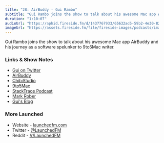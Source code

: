 ```yaml
---
title: "28: AirBuddy - Gui Rambo"
subtitle: "Gui Rambo joins the show to talk about his awesome Mac app AirBuddy and his journey as a software spelunker to 9to5Mac writer."
duration: "1:10:07"
audioUrl: "https://aphid.fireside.fm/d/1437767933/65632ad5-59b2-4e30-82d1-13845dce07dd/4db76488-9970-4e5d-b572-29c889abd23f.mp3"
imageUrl: "https://assets.fireside.fm/file/fireside-images/podcasts/images/6/65632ad5-59b2-4e30-82d1-13845dce07dd/episodes/4/4db76488-9970-4e5d-b572-29c889abd23f/cover.jpg?v=1"
---
```


<p>Gui Rambo joins the show to talk about his awesome Mac app AirBuddy and his journey as a software spelunker to 9to5Mac writer.</p>

<h3>Links &amp; Show Notes</h3>

<ul>
<li><a href="https://twitter.com/_inside" rel="nofollow">Gui on Twitter</a></li>
<li><a href="https://v2.airbuddy.app" rel="nofollow">AirBuddy</a></li>
<li><a href="https://chibi.app" rel="nofollow">ChibiStudio</a></li>
<li><a href="https://9to5mac.com/author/guirambobr/" rel="nofollow">9to5Mac</a></li>
<li><a href="https://stacktracepodcast.fm" rel="nofollow">StackTrace Podcast</a></li>
<li><a href="https://www.youtube.com/channel/UCY1kMZp36IQSyNx_9h4mpCg" rel="nofollow">Mark Rober</a></li>
<li><a href="https://rambo.codes" rel="nofollow">Gui&#39;s Blog</a></li>
</ul>

<h3>More Launched</h3>

<ul>
<li>Website - <a href="https://launchedfm.com" rel="nofollow">launchedfm.com</a></li>
<li>Twitter - <a href="https://twitter.com/launchedfm" rel="nofollow">@LaunchedFM</a></li>
<li>Reddit - <a href="https://www.reddit.com/r/LaunchedFM/" rel="nofollow">/r/LaunchedFM</a></li>
</ul>
